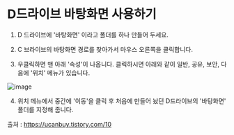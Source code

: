 <h1> D드라이브 바탕화면 사용하기 </h1>

1. D 드라이브에 '바탕화면' 이라고 폴더를 하나 만들어 두세요. 

2. C 브라이브의 바탕화면 경로를 찾아가서 마우스 오른쪽을 클릭합니다.

3. 우클릭하면 맨 아래 '속성'이 나옵니다. 클릭하시면 아래와 같이 
   일반, 공유, 보안, 다음에 '위치'  메뉴가 있습니다. 
 
![image](https://user-images.githubusercontent.com/74536458/184647358-4fcf792b-6134-458b-ad25-f0cbd3c0d637.png)

4. 위치 메뉴에서 중간에 '이동'을 클릭 후 처음에 만들어 놨던 D드라이브의 '바탕화면' 폴더를 지정해 줍니다. 

출처 : https://ucanbuy.tistory.com/10
